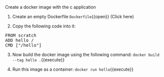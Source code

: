 Create a docker image with the c application

1. Create an empty Dockerfile
 `Dockerfile`{{open}} (Click here)
 
2. Copy the following code into it:
<pre class="file" data-target="clipboard">
FROM scratch
ADD hello /
CMD ["/hello"]
</pre>

3. Now build the docker image using the following command:
`docker build --tag hello .`{{execute}}

4. Run this image as a container:
`docker run hello`{{execute}}


